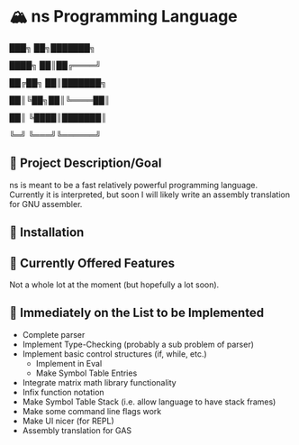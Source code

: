 # :mountain_snow: ns Programming Language

███╗   ██╗███████╗

████╗  ██║██╔════╝

██╔██╗ ██║███████╗

██║╚██╗██║╚════██║

██║ ╚████║███████║

╚═╝  ╚═══╝╚══════╝

## :dart: Project Description/Goal
ns is meant to be a fast relatively powerful programming language.  Currently
it is interpreted, but soon I will likely write an assembly translation for
GNU assembler.

## :floppy_disk: Installation

## :star2: Currently Offered Features
Not a whole lot at the moment (but hopefully a lot soon).

## :scroll: Immediately on the List to be Implemented
- Complete parser
- Implement Type-Checking (probably a sub problem of parser)
- Implement basic control structures (if, while, etc.)
	- Implement in Eval
	- Make Symbol Table Entries
- Integrate matrix math library functionality
- Infix function notation
- Make Symbol Table Stack (i.e. allow language to have stack frames)
- Make some command line flags work
- Make UI nicer (for REPL)
- Assembly translation for GAS 
